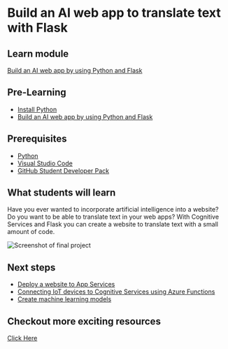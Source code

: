 # Build an AI web app to translate text with Flask

## Learn module

[Build an AI web app by using Python and Flask](https://docs.microsoft.com/learn/modules/python-flask-build-ai-web-app/?wt.mc_id=studentamb_189349)

## Pre-Learning

- [Install Python](https://docs.microsoft.com/learn/modules/python-install-vscode/?wt.mc_id=studentamb_189349)
- [Build an AI web app by using Python and Flask](https://docs.microsoft.com/learn/modules/python-flask-build-ai-web-app/?wt.mc_id=studentamb_189349)

## Prerequisites

- [Python](https://docs.microsoft.com/learn/modules/python-install-vscode/?wt.mc_id=studentamb_189349)
- [Visual Studio Code](https://code.visualstudio.com?wt.mc_id=studentamb_189349)
- [GitHub Student Developer Pack](https://education.github.com/benefits?utm_source=2024-01-20-MicrosoftAmbassadorAuroraKolkata)

## What students will learn

Have you ever wanted to incorporate artificial intelligence into a website? Do you want to be able to translate text in your web apps? With Cognitive Services and Flask you can create a website to translate text with a small amount of code.

![Screenshot of final project]()

## Next steps

- [Deploy a website to App Services](https://docs.microsoft.com/azure/developer/python/tutorial-deploy-app-service-on-linux-01?wt.mc_id=studentamb_189349)
- [Connecting IoT devices to Cognitive Services using Azure Functions](https://docs.microsoft.com/learn/modules/connecting-iot-devices-cognitive-services-azure-functions/?wt.mc_id=studentamb_189349)
- [Create machine learning models](https://docs.microsoft.com/learn/paths/create-machine-learn-models/?wt.mc_id=studentamb_189349)

## Checkout more exciting resources
[Click Here](https://bit.ly/azai)
